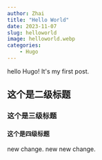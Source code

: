 ```yaml
---
author: Zhai
title: "Hello World"
date: 2023-11-07
slug: helloworld
image: helloworld.webp
categories:
    - Hugo
---
```


<style>
@media screen and (max-width: 600px) {
        .article-content .gallery{
        gap:5px !important;
        margin-top: -24px;
    }
}
@media screen and (min-width: 600px) {
        .article-content .gallery{
        gap:5px !important;
        margin-top: -28px;
    }
}
</style>



hello Hugo!
It's my first post.
## 这个是二级标题

### 这个是三级标题

#### 这个是四级标题
new change.
new new change.